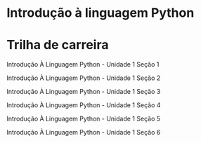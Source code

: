 # Introdução à linguagem Python

# Trilha de carreira
Introdução À Linguagem Python - Unidade 1 Seção 1

Introdução À Linguagem Python - Unidade 1 Seção 2

Introdução À Linguagem Python - Unidade 1 Seção 3

Introdução À Linguagem Python - Unidade 1 Seção 4

Introdução À Linguagem Python - Unidade 1 Seção 5

Introdução À Linguagem Python - Unidade 1 Seção 6
